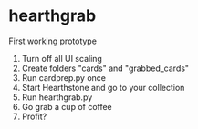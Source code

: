 # hearthgrab
First working prototype

1. Turn off all UI scaling
2. Create folders "cards" and "grabbed_cards"
3. Run cardprep.py once
4. Start Hearthstone and go to your collection
5. Run hearthgrab.py
6. Go grab a cup of coffee
7. Profit?
